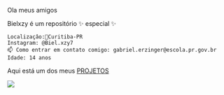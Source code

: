 Ola meus amigos

Bielxzy é um repositório ✨ especial ✨

    Localizaçâo:📍Curitiba-PR
    Instagram: @Biel.xzy7
    📫 Como entrar em contato comigo: gabriel.erzinger@escola.pr.gov.br
    Idade: 14 anos

Aqui está um dos meus [PROJETOS](https://editor.p5js.org/gabriel.erzinger/full/ufLb4twhO)

![](https://media1.tenor.com/m/uUy7LkxW1R4AAAAd/neymar-neymar-jr.gif)
